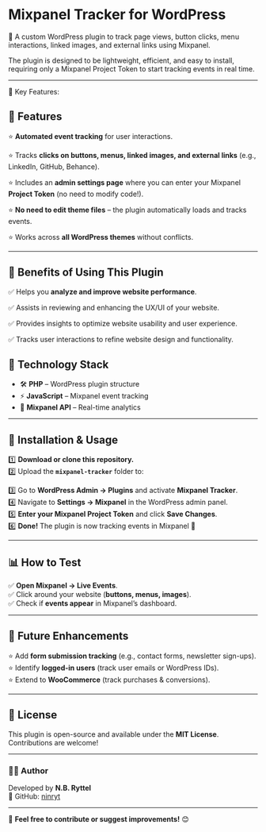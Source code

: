 # Mixpanel Tracker for WordPress
🚀 A custom WordPress plugin to track page views, button clicks, menu interactions, linked images, and external links using Mixpanel.

The plugin is designed to be lightweight, efficient, and easy to install, requiring only a Mixpanel Project Token to start tracking events in real time.

---
🚀 Key Features:

## 🔸 Features  
⭐ **Automated event tracking** for user interactions.  

⭐ Tracks **clicks on buttons, menus, linked images, and external links** (e.g., LinkedIn, GitHub, Behance).  

⭐ Includes an **admin settings page** where you can enter your Mixpanel **Project Token** (no need to modify code!).  

⭐ **No need to edit theme files** – the plugin automatically loads and tracks events.  

⭐ Works across **all WordPress themes** without conflicts. 

---

## 🔸 Benefits of Using This Plugin 
✅ Helps you **analyze and improve website performance**.  

✅ Assists in reviewing and enhancing the UX/UI of your website.  

✅ Provides insights to optimize website usability and user experience.  

✅ Tracks user interactions to refine website design and functionality.  


## 🔧 Technology Stack  
- 🛠 **PHP** – WordPress plugin structure  
- ⚡ **JavaScript** – Mixpanel event tracking  
- 📡 **Mixpanel API** – Real-time analytics  

---

## 📌 Installation & Usage  
1️⃣ **Download or clone this repository.**  
2️⃣ Upload the **`mixpanel-tracker`** folder to:  

3️⃣ Go to **WordPress Admin → Plugins** and activate **Mixpanel Tracker**.  
4️⃣ Navigate to **Settings → Mixpanel** in the WordPress admin panel.  
5️⃣ **Enter your Mixpanel Project Token** and click **Save Changes**.  
6️⃣ **Done!** The plugin is now tracking events in Mixpanel 🎉  

---

## 📊 How to Test  
✅ **Open Mixpanel → Live Events**.  
✅ Click around your website (**buttons, menus, images**).  
✅ Check if **events appear** in Mixpanel’s dashboard.  

---

## 🚀 Future Enhancements  
⭐ Add **form submission tracking** (e.g., contact forms, newsletter sign-ups).  
⭐ Identify **logged-in users** (track user emails or WordPress IDs).  
⭐ Extend to **WooCommerce** (track purchases & conversions).  

---

## 📜 License  
This plugin is open-source and available under the **MIT License**. Contributions are welcome!  

---

### **👨‍💻 Author**  
Developed by **N.B. Ryttel**  
🔗 GitHub: [ninryt](https://github.com/ninryt)  

---

🚀 **Feel free to contribute or suggest improvements!** 😊  
